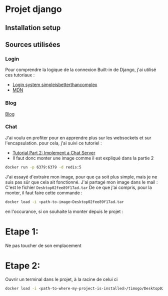 # Projet django
## Installation setup 
## Sources utilisées

### Login 
Pour comprendre la logique de la connexion Built-in de Django, j'ai utilisé ces tutoriaux :

- [Login system simpleisbetterthancomplex](https://simpleisbetterthancomplex.com/tutorial/2016/06/27/how-to-use-djangos-built-in-login-system.html)
- [MDN](https://developer.mozilla.org/en-US/docs/Learn/Server-side/Django/Authentication)

### Blog
[Blog](https://tutorial.djangogirls.org/fr/)

### Chat
J'ai voulu en profiter pour en apprendre plus sur les websockets et sur l'encapsulation. pour cela, j'ai suivi ce tutoriel :
- [Tutorial Part 2: Implement a Chat Server
](https://channels.readthedocs.io/en/stable/tutorial/part_1.html)
- Il faut donc monter une image comme il est expliqué dans la partie 2
```bash
docker run -p 6379:6379 -d redis:5
```
J'ai essayé d'extraire mon image, pour que ça soit plus simple, mais je ne suis pas sûr que cela ait fonctionné. 
J'ai partagé mon image dans le mail : C'est le fichier `Desktop02fee89f17ad.tar`
De ce que j'ai compris, pour la monter, il faut faire cette commande : 
```bash
docker load -i <path-to-image>Desktop02fee89f17ad.tar
```
en l'occurance, si on souhaite la monter depuis le projet :
# Etape 1:
Ne pas toucher de son emplacement
# Etape 2:
Ouvrir un terminal dans le projet, à la racine de celui ci
```bash
docker load -i <path-to-where-my-project-is-installed>/timogo/Desktop02fee89f17ad.tar
```

